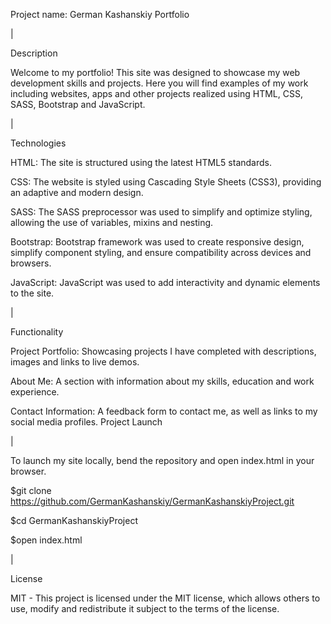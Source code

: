 Project name: German Kashanskiy Portfolio

|

Description

Welcome to my portfolio! This site was designed to showcase my web development skills and projects. 
Here you will find examples of my work including websites, apps and other projects realized using HTML, CSS, SASS, Bootstrap and JavaScript.

|

Technologies

HTML: The site is structured using the latest HTML5 standards.

CSS: The website is styled using Cascading Style Sheets (CSS3), providing an adaptive and modern design.

SASS: The SASS preprocessor was used to simplify and optimize styling, allowing the use of variables, mixins and nesting.

Bootstrap: Bootstrap framework was used to create responsive design, simplify component styling, and ensure compatibility across devices and browsers.

JavaScript: JavaScript was used to add interactivity and dynamic elements to the site.

|

Functionality

Project Portfolio: Showcasing projects I have completed with descriptions, images and links to live demos.

About Me: A section with information about my skills, education and work experience.

Contact Information: A feedback form to contact me, as well as links to my social media profiles.
Project Launch

|

To launch my site locally, bend the repository and open index.html in your browser.



$git clone https://github.com/GermanKashanskiy/GermanKashanskiyProject.git

$cd GermanKashanskiyProject

$open index.html

|

License

MIT - This project is licensed under the MIT license, which allows others to use, modify and redistribute it subject to the terms of the license.
